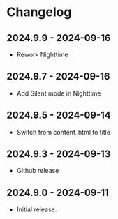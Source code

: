 # Changelog

## 2024.9.9 - 2024-09-16

- Rework Nighttime

## 2024.9.7 - 2024-09-16

- Add Silent mode in Nighttime

## 2024.9.5 - 2024-09-14

- Switch from content_html to title

## 2024.9.3 - 2024-09-13

- Github release

## 2024.9.0 - 2024-09-11

- Initial release.
